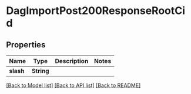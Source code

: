 # DagImportPost200ResponseRootCid

## Properties
Name | Type | Description | Notes
------------ | ------------- | ------------- | -------------
**slash** | **String** |  | 

[[Back to Model list]](../README.md#documentation-for-models) [[Back to API list]](../README.md#documentation-for-api-endpoints) [[Back to README]](../README.md)



